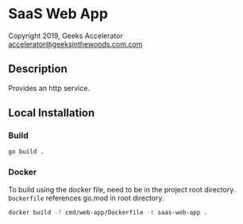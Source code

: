 # SaaS Web App 

Copyright 2019, Geeks Accelerator  
accelerator@geeksinthewoods.com.com


## Description

Provides an http service.


## Local Installation

### Build 
```bash
go build .
``` 

### Docker 

To build using the docker file, need to be in the project root directory. `Dockerfile` references go.mod in root directory.


```bash
docker build -f cmd/web-app/Dockerfile -t saas-web-app .
```

